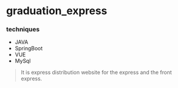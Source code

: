 # graduation_express


### techniques

- JAVA
- SpringBoot
- VUE
- MySql


> It is express distribution website for the express and the front express.
